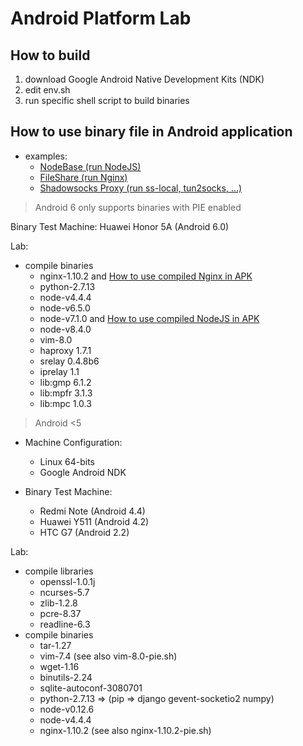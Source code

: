 # Android Platform Lab

## How to build

1. download Google Android Native Development Kits (NDK)
3. edit env.sh
4. run specific shell script to build binaries

## How to use binary file in Android application

- examples:
   - [NodeBase (run NodeJS)](https://github.com/dna2github/dna2mtgol/blob/master/nodeBase)
   - [FileShare (run Nginx)](https://github.com/dna2github/dna2mtgol/blob/master/fileShare)
   - [Shadowsocks Proxy (run ss-local, tun2socks, ...)](https://github.com/shadowsocks/shadowsocks-android)

> Android 6 only supports binaries with PIE enabled

Binary Test Machine:
  Huawei Honor 5A (Android 6.0)

Lab:
- compile binaries
    - nginx-1.10.2 and [How to use compiled Nginx in APK](https://github.com/dna2github/dna2mtgol/tree/master/fileShare)
    - python-2.7.13
    - node-v4.4.4
    - node-v6.5.0
    - node-v7.1.0 and [How to use compiled NodeJS in APK](https://github.com/dna2github/dna2mtgol/blob/master/nodeBase)
    - node-v8.4.0
    - vim-8.0
    - haproxy 1.7.1
    - srelay 0.4.8b6
    - iprelay 1.1
    - lib:gmp 6.1.2
    - lib:mpfr 3.1.3
    - lib:mpc 1.0.3

> Android &lt;5

- Machine Configuration:
  - Linux 64-bits
  - Google Android NDK

- Binary Test Machine:
  - Redmi Note (Android 4.4)
  - Huawei Y511 (Android 4.2)
  - HTC G7 (Android 2.2)

Lab:
- compile libraries
    - openssl-1.0.1j
    - ncurses-5.7
    - zlib-1.2.8
    - pcre-8.37
    - readline-6.3
- compile binaries
    - tar-1.27
    - vim-7.4 (see also vim-8.0-pie.sh)
    - wget-1.16
    - binutils-2.24
    - sqlite-autoconf-3080701
    - python-2.7.13 => (pip => django gevent-socketio2 numpy)
    - node-v0.12.6
    - node-v4.4.4
    - nginx-1.10.2 (see also nginx-1.10.2-pie.sh)
